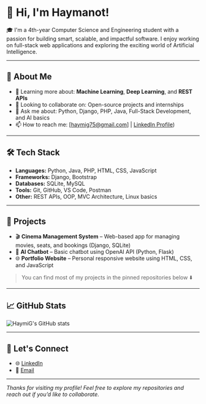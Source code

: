 # 👋 Hi, I'm Haymanot!

🎓 I'm a 4th-year Computer Science and Engineering student with a passion for building smart, scalable, and impactful software. I enjoy working on full-stack web applications and exploring the exciting world of Artificial Intelligence.

---

## 🧠 About Me

- 🌱 Learning more about: **Machine Learning**, **Deep Learning**, and **REST APIs**
- 👯 Looking to collaborate on: Open-source projects and internships
- 💬 Ask me about: Python, Django, PHP, Java, Full-Stack Development, and AI basics
- 📫 How to reach me: [haymig75@gmail.com] | [LinkedIn Profile]((https://linkedin.com/in/haymanot-getachew)))

---

## 🛠️ Tech Stack

- **Languages:** Python, Java, PHP, HTML, CSS, JavaScript
- **Frameworks:** Django, Bootstrap
- **Databases:** SQLite, MySQL
- **Tools:** Git, GitHub, VS Code, Postman
- **Other:** REST APIs, OOP, MVC Architecture, Linux basics

---

## 📌 Projects

- 🎬 **Cinema Management System** – Web-based app for managing movies, seats, and bookings (Django, SQLite)
- 🤖 **AI Chatbot** – Basic chatbot using OpenAI API (Python, Flask)
- 🌐 **Portfolio Website** – Personal responsive website using HTML, CSS, and JavaScript

> You can find most of my projects in the pinned repositories below ⬇️

---

## 📈 GitHub Stats

![HaymiG's GitHub stats](https://github-readme-stats.vercel.app/api?username=HaymiG&show_icons=true&theme=radical)


---

## 🤝 Let's Connect

- 🌐 [LinkedIn](https://linkedin.com/in/haymanot-getachew)
- 📧 [Email](mailto:haymig75@gmail.com)

---

*Thanks for visiting my profile! Feel free to explore my repositories and reach out if you’d like to collaborate.*


